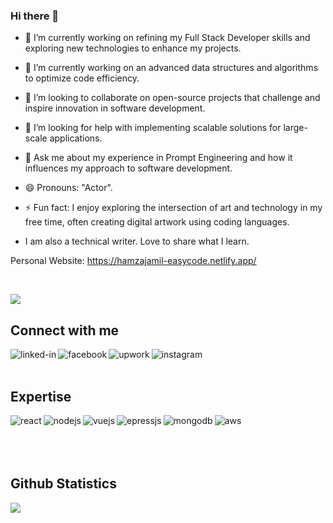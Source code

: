 ### Hi there 👋

- 🔭 I’m currently working on refining my Full Stack Developer skills and exploring new technologies to enhance my projects.

- 🌱 I’m currently working on an advanced data structures and algorithms to optimize code efficiency.

- 👯 I’m looking to collaborate on open-source projects that challenge and inspire innovation in software development.

- 🤔 I’m looking for help with implementing scalable solutions for large-scale applications.

- 💬 Ask me about my experience in Prompt Engineering and how it influences my approach to software development.

- 😄 Pronouns: "Actor".

- ⚡ Fun fact: I enjoy exploring the intersection of art and technology in my free time, often creating digital artwork using coding languages.

- I am also a technical writer. Love to share what I learn.

Personal Website: https://hamzajamil-easycode.netlify.app/

<br>

![](https://komarev.com/ghpvc/?username=Hamza-Jamil-EasyCode)

## Connect with me

[<img align="left" alt="linked-in" src="https://img.shields.io/badge/linkedin-%230077B5.svg?&style=for-the-badge&logo=linkedin&logoColor=white" />](https://www.linkedin.com/in/hamza-jamil-a57a05202/)
[<img align="left" alt="facebook" src="https://img.shields.io/badge/facebook-%231877F2.svg?&style=for-the-badge&logo=facebook&logoColor=white" />](https://www.facebook.com/hhamza.jjamil?mibextid=ZbWKwL)
[<img align="left" alt="upwork" src="https://img.shields.io/badge/upwork-%530077B5.svg?&style=for-the-badge&logo=upwork&logoColor=white" />](https://www.upwork.com/freelancers/~01405a2a2bc83e53ef)
[<img align="left" alt="instagram" src="https://img.shields.io/badge/instagram-ff4c2d.svg?&style=for-the-badge&logo=instagram&logoColor=white" />](https://www.instagram.com/jamil8442/?igshid=ZDdkNTZiNTM%3D)

<br>
<br>

## Expertise
<img align="left" alt="react" src="https://img.shields.io/badge/react%20-%2320232a.svg?&style=for-the-badge&logo=react&logoColor=%2361DAFB" />
<img align="left" alt="nodejs" src="https://img.shields.io/badge/node.js%20-%2343853D.svg?&style=for-the-badge&logo=node.js&logoColor=white" />
<img align="left" alt="vuejs" src="https://img.shields.io/badge/vue.js%20-%2343853D.svg?&style=for-the-badge&logo=vue.js&logoColor=#3fb27f" />
<img align="left" alt="epressjs" src="https://img.shields.io/badge/express.js%20-%2343853D.svg?&style=for-the-badge&logo=express.js&logoColor=black" />
<img align="left" alt="mongodb" src="https://img.shields.io/badge/mongodb%20-%2343853D.svg?&style=for-the-badge&logo=mongodb&logoColor=#023430" />
<img align="left" alt="aws" src="https://img.shields.io/badge/Amazon%20AWS-%23232F3E?logo=amazon-aws&logoColor=white&style=for-the-badge" />
<br>
<br>
<br>
<br>

<!-- ## Blog posts -->
<!-- BLOG-POST-LIST:START -->
<!-- - [Create an Express Boilerplate with TypeScript](https://javascript.plainenglish.io/create-an-express-boilerplate-with-typescript-810eb6c29196?source=rss-fe04a352a811------2)
- [How to Set Up Linter &amp; Formatter for Node.js](https://javascript.plainenglish.io/how-to-set-up-linter-formatter-for-node-js-d6b34c0c8be5?source=rss-fe04a352a811------2)
- [Build an Audio and Video Recorder in React](https://javascript.plainenglish.io/build-an-audio-and-video-recorder-in-react-a452ab6c1ce6?source=rss-fe04a352a811------2)
- [How to Perform Google Authentication with React](https://javascript.plainenglish.io/how-to-perform-google-authentication-with-react-7d43fb0e4922?source=rss-fe04a352a811------2)
- [How to Convert an Audio File into Video in NodeJS](https://enlear.academy/how-to-convert-an-audio-file-into-video-in-nodejs-301b6a7486eb?source=rss-fe04a352a811------2) -->
<!-- BLOG-POST-LIST:END -->


## Github Statistics

<img src="https://github-readme-stats.vercel.app/api?username=Hamza-Jamil-EasyCode&theme=dark">

<!--
**Hamza-Jamil-EasyCode/Hamza-Jamil-EasyCode** is a ✨ _special_ ✨ repository because its `README.md` (this file) appears on your GitHub profile.

Here are some ideas to get you started:

- 🔭 I’m currently working on ...
- 🌱 I’m currently learning ...
- 👯 I’m looking to collaborate on ...
- 🤔 I’m looking for help with ...
- 💬 Ask me about ...
- 📫 How to reach me: ...
- 😄 Pronouns: ...
- ⚡ Fun fact: ...
-->
